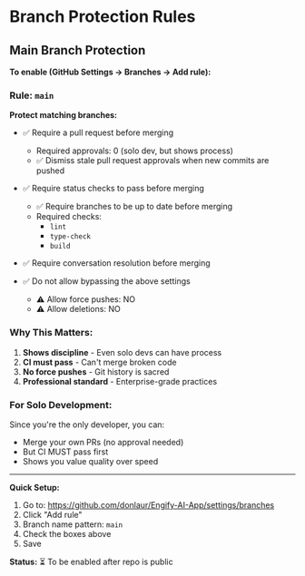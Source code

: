 # Branch Protection Rules

## Main Branch Protection

**To enable (GitHub Settings → Branches → Add rule):**

### Rule: `main`

**Protect matching branches:**
- ✅ Require a pull request before merging
  - Required approvals: 0 (solo dev, but shows process)
  - ✅ Dismiss stale pull request approvals when new commits are pushed
  
- ✅ Require status checks to pass before merging
  - ✅ Require branches to be up to date before merging
  - Required checks:
    - `lint`
    - `type-check`
    - `build`

- ✅ Require conversation resolution before merging

- ✅ Do not allow bypassing the above settings
  - ⚠️ Allow force pushes: NO
  - ⚠️ Allow deletions: NO

### Why This Matters:

1. **Shows discipline** - Even solo devs can have process
2. **CI must pass** - Can't merge broken code
3. **No force pushes** - Git history is sacred
4. **Professional standard** - Enterprise-grade practices

### For Solo Development:

Since you're the only developer, you can:
- Merge your own PRs (no approval needed)
- But CI MUST pass first
- Shows you value quality over speed

---

**Quick Setup:**
1. Go to: https://github.com/donlaur/Engify-AI-App/settings/branches
2. Click "Add rule"
3. Branch name pattern: `main`
4. Check the boxes above
5. Save

**Status:** ⏳ To be enabled after repo is public
